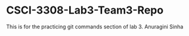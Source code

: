 # CSCI-3308-Lab3-Team3-Repo
This is for the practicing git commands section of lab 3.
Anuragini Sinha

